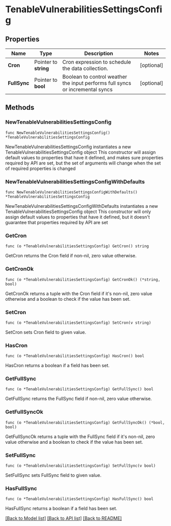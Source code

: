 # TenableVulnerabilitiesSettingsConfig

## Properties

Name | Type | Description | Notes
------------ | ------------- | ------------- | -------------
**Cron** | Pointer to **string** | Cron expression to schedule the data collection. | [optional] 
**FullSync** | Pointer to **bool** | Boolean to control weather the input performs full syncs or incremental syncs | [optional] 

## Methods

### NewTenableVulnerabilitiesSettingsConfig

`func NewTenableVulnerabilitiesSettingsConfig() *TenableVulnerabilitiesSettingsConfig`

NewTenableVulnerabilitiesSettingsConfig instantiates a new TenableVulnerabilitiesSettingsConfig object
This constructor will assign default values to properties that have it defined,
and makes sure properties required by API are set, but the set of arguments
will change when the set of required properties is changed

### NewTenableVulnerabilitiesSettingsConfigWithDefaults

`func NewTenableVulnerabilitiesSettingsConfigWithDefaults() *TenableVulnerabilitiesSettingsConfig`

NewTenableVulnerabilitiesSettingsConfigWithDefaults instantiates a new TenableVulnerabilitiesSettingsConfig object
This constructor will only assign default values to properties that have it defined,
but it doesn't guarantee that properties required by API are set

### GetCron

`func (o *TenableVulnerabilitiesSettingsConfig) GetCron() string`

GetCron returns the Cron field if non-nil, zero value otherwise.

### GetCronOk

`func (o *TenableVulnerabilitiesSettingsConfig) GetCronOk() (*string, bool)`

GetCronOk returns a tuple with the Cron field if it's non-nil, zero value otherwise
and a boolean to check if the value has been set.

### SetCron

`func (o *TenableVulnerabilitiesSettingsConfig) SetCron(v string)`

SetCron sets Cron field to given value.

### HasCron

`func (o *TenableVulnerabilitiesSettingsConfig) HasCron() bool`

HasCron returns a boolean if a field has been set.

### GetFullSync

`func (o *TenableVulnerabilitiesSettingsConfig) GetFullSync() bool`

GetFullSync returns the FullSync field if non-nil, zero value otherwise.

### GetFullSyncOk

`func (o *TenableVulnerabilitiesSettingsConfig) GetFullSyncOk() (*bool, bool)`

GetFullSyncOk returns a tuple with the FullSync field if it's non-nil, zero value otherwise
and a boolean to check if the value has been set.

### SetFullSync

`func (o *TenableVulnerabilitiesSettingsConfig) SetFullSync(v bool)`

SetFullSync sets FullSync field to given value.

### HasFullSync

`func (o *TenableVulnerabilitiesSettingsConfig) HasFullSync() bool`

HasFullSync returns a boolean if a field has been set.


[[Back to Model list]](../README.md#documentation-for-models) [[Back to API list]](../README.md#documentation-for-api-endpoints) [[Back to README]](../README.md)


